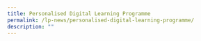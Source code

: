 ```yaml
---
title: Personalised Digital Learning Programme
permalink: /lp-news/personalised-digital-learning-programme/
description: ""
---
```

